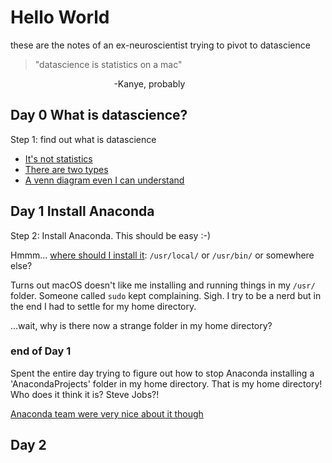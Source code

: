 # Hello World

these are the notes of an ex-neuroscientist trying to pivot to datascience

> "datascience is statistics on a mac"

 &nbsp;&nbsp;&nbsp;&nbsp;&nbsp;&nbsp;&nbsp;&nbsp;&nbsp;&nbsp;&nbsp;&nbsp;&nbsp;&nbsp;&nbsp;&nbsp;&nbsp;&nbsp;&nbsp;&nbsp;&nbsp;&nbsp;&nbsp;&nbsp;&nbsp;&nbsp;&nbsp;&nbsp;&nbsp;&nbsp;&nbsp;&nbsp;&nbsp;&nbsp;&nbsp;&nbsp;&nbsp;&nbsp;&nbsp;&nbsp;&nbsp;&nbsp;-Kanye, probably

## Day 0 What is datascience?
Step 1: find out what is datascience

- [It's not statistics](http://bulletin.imstat.org/2014/09/data-science-how-is-it-different-to-statistics)
- [There are two types](https://www.quora.com/What-is-data-science/answer/Michael-Hochster)
- [A venn diagram even I can understand](http://drewconway.com/zia/2013/3/26/the-data-science-venn-diagram)

## Day 1 Install Anaconda
Step 2: Install Anaconda. This should be easy :-) 

Hmmm... [where should I install it](http://hivelogic.com/articles/using_usr_local/): ```/usr/local/``` or ```/usr/bin/``` or somewhere else? 

Turns out macOS doesn't like me installing and running things in my ```/usr/``` folder. Someone called ```sudo``` kept complaining. Sigh. I try to be a nerd but in the end I had to settle for my home directory.

...wait, why is there now a strange folder in my home directory?

### end of Day 1
Spent the entire day trying to figure out how to stop Anaconda installing a 'AnacondaProjects' folder in my home directory. That is my home directory! Who does it think it is? Steve Jobs?!

[Anaconda team were very nice about it though](https://groups.google.com/a/continuum.io/forum/#!msg/anaconda/75Ps_8vNyWM/-Joh5VnxAAAJ)

## Day 2
